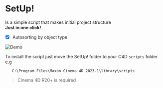 # SetUp!
Is a simple script that makes initial project structure  
**Just in one click!**    
- [x] Autosorting by object type


![Demo](https://i.ibb.co/GnGjwxR/WIP-Set-Up2.gif)


To install the script just move the SetUp! folder to your C4D `scripts` folder    
e.g
```
   C:\Program Files\Maxon Cinema 4D 2023.1\library\scripts
```


> Cinema 4D R20+ is required 
